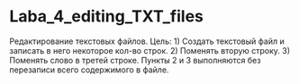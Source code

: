 # Laba_4_editing_TXT_files
Редактирование текстовых файлов. Цель: 1) Создать текстовый файл и записать в него некоторое кол-во строк. 2) Поменять вторую строку. 3) Поменять слово в третей строке. Пункты 2 и 3 выполняются без перезаписи всего содержимого в файле. 
